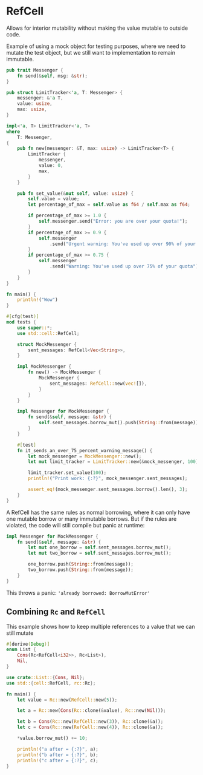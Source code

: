# RefCell
Allows for interior mutability without making the value mutable to outside code.

Example of using a mock object for testing purposes, where we need to mutate the test object, but we still want to implementation to remain immutable.
```rust
pub trait Messenger {
    fn send(&self, msg: &str);
}

pub struct LimitTracker<'a, T: Messenger> {
    messenger: &'a T,
    value: usize,
    max: usize,
}

impl<'a, T> LimitTracker<'a, T>
where
    T: Messenger,
{
    pub fn new(messenger: &T, max: usize) -> LimitTracker<T> {
        LimitTracker {
            messenger,
            value: 0,
            max,
        }
    }

    pub fn set_value(&mut self, value: usize) {
        self.value = value;
        let percentage_of_max = self.value as f64 / self.max as f64;

        if percentage_of_max >= 1.0 {
            self.messenger.send("Error: you are over your quota!");
        }
        if percentage_of_max >= 0.9 {
            self.messenger
                .send("Urgent warning: You've used up over 90% of your quota!")
        }
        if percentage_of_max >= 0.75 {
            self.messenger
                .send("Warning: You've used up over 75% of your quota")
        }
    }
}

fn main() {
    println!("Wow")
}

#[cfg(test)]
mod tests {
    use super::*;
    use std::cell::RefCell;

    struct MockMessenger {
        sent_messages: RefCell<Vec<String>>,
    }

    impl MockMessenger {
        fn new() -> MockMessenger {
            MockMessenger {
                sent_messages: RefCell::new(vec![]),
            }
        }
    }

    impl Messenger for MockMessenger {
        fn send(&self, message: &str) {
            self.sent_messages.borrow_mut().push(String::from(message));
        }
    }

    #[test]
    fn it_sends_an_over_75_percent_warning_message() {
        let mock_messenger = MockMessenger::new();
        let mut limit_tracker = LimitTracker::new(&mock_messenger, 100);

        limit_tracker.set_value(100);
        println!("Print work: {:?}", mock_messenger.sent_messages);

        assert_eq!(mock_messenger.sent_messages.borrow().len(), 3);
    }
}
```
A RefCell has the same rules as normal borrowing, where it can only have one mutable borrow or many immutable borrows. But if the rules are violated, the code will still compile but panic at runtime:
```rust
impl Messenger for MockMessenger {
	fn send(&self, message: &str) {
		let mut one_borrow = self.sent_messages.borrow_mut();
		let mut two_borrow = self.sent_messages.borrow_mut();

		one_borrow.push(String::from(message));
		two_borrow.push(String::from(message));
	}
}
```
This throws a panic: `'already borrowed: BorrowMutError'`


## Combining `Rc` and `RefCell`
This example shows how to keep multiple references to a value that we can still mutate
```rust
#[derive(Debug)]
enum List {
    Cons(Rc<RefCell<i32>>, Rc<List>),
    Nil,
}

use crate::List::{Cons, Nil};
use std::{cell::RefCell, rc::Rc};

fn main() {
    let value = Rc::new(RefCell::new(5));

    let a = Rc::new(Cons(Rc::clone(&value), Rc::new(Nil)));

    let b = Cons(Rc::new(RefCell::new(3)), Rc::clone(&a));
    let c = Cons(Rc::new(RefCell::new(4)), Rc::clone(&a));

    *value.borrow_mut() += 10;

    println!("a after = {:?}", a);
    println!("b after = {:?}", b);
    println!("c after = {:?}", c);
}
```